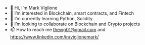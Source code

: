 - 👋 Hi, I’m Mark Viglione
- 👀 I’m interested in Blockchain, smart contracts, and Fintech
- 🌱 I’m currently learning Python, Solidity
- 💞️ I’m looking to collaborate on Blockchain and Crypto projects
- 📫 How to reach me thevig01@gmail.com and https://www.linkedin.com/in/viglionemark/

<!---
vig011/vig011 is a ✨ special ✨ repository because its `README.md` (this file) appears on your GitHub profile.
You can click the Preview link to take a look at your changes.
--->
